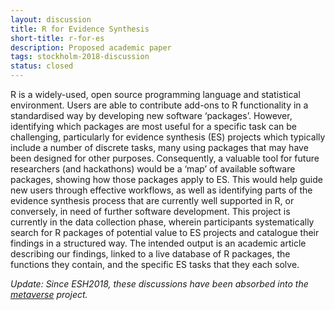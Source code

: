 ```yaml
---
layout: discussion
title: R for Evidence Synthesis
short-title: r-for-es
description: Proposed academic paper
tags: stockholm-2018-discussion
status: closed
---
```

R is a widely-used, open source programming language and statistical environment. Users are able to contribute add-ons to R functionality in a standardised way by developing new software ‘packages’. However, identifying which packages are most useful for a specific task can be challenging, particularly for evidence synthesis (ES) projects which typically include a number of discrete tasks, many using packages that may have been designed for other purposes. Consequently, a valuable tool for future researchers (and hackathons) would be a ‘map’ of available software packages, showing how those packages apply to ES. This would help guide new users through effective workflows, as well as identifying parts of the evidence synthesis process that are currently well supported in R, or conversely, in need of further software development. This project is currently in the data collection phase, wherein participants systematically search for R packages of potential value to ES projects and catalogue their findings in a structured way. The intended output is an academic article describing our findings, linked to a live database of R packages, the functions they contain, and the specific ES tasks that they each solve.  

<em>Update: Since ESH2018, these discussions have been absorbed into the <a href="/software/metaverse">metaverse</a> project.</em>